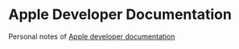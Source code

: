 # Apple Developer Documentation
Personal notes of [Apple developer documentation](https://developer.apple.com/documentation/)